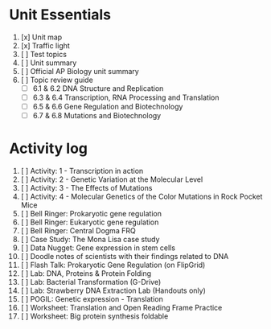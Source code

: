 # Unit Essentials
1. [x] Unit map
2. [x] Traffic light
3. [ ] Test topics
4. [ ] Unit summary
5. [ ] Official AP Biology unit summary
6. [ ] Topic review guide  
	- [ ] 6.1 & 6.2 DNA Structure and Replication  
	- [ ] 6.3 & 6.4 Transcription, RNA Processing and Translation  
	- [ ] 6.5 & 6.6 Gene Regulation and Biotechnology  
	- [ ] 6.7 & 6.8 Mutations and Biotechnology

# Activity log
1. [ ] Activity: 1 - Transcription in action
2. [ ] Activity: 2 - Genetic Variation at the Molecular Level
3. [ ] Activity: 3 - The Effects of Mutations
4. [ ] Activity: 4 - Molecular Genetics of the Color Mutations in Rock Pocket Mice
5. [ ] Bell Ringer: Prokaryotic gene regulation
6. [ ] Bell Ringer: Eukaryotic gene regulation
7. [ ] Bell Ringer: Central Dogma FRQ
8. [ ] Case Study: The Mona Lisa case study
9. [ ] Data Nugget: Gene expression in stem cells
10. [ ] Doodle notes of scientists with their findings related to DNA
11. [ ] Flash Talk: Prokaryotic Gene Regulation (on FlipGrid)
12. [ ] Lab: DNA, Proteins & Protein Folding
13. [ ] Lab: Bacterial Transformation (G-Drive)
14. [ ] Lab: Strawberry DNA Extraction Lab (Handouts only)
15. [ ] POGIL: Genetic expression - Translation
16. [ ] Worksheet: Translation and Open Reading Frame Practice
17. [ ] Worksheet: Big protein synthesis foldable
